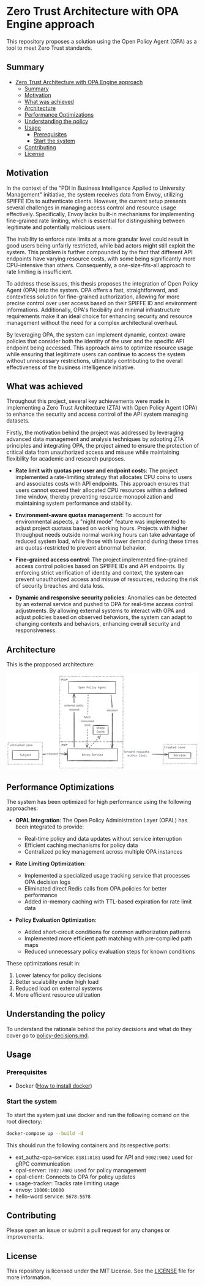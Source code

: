 # Zero Trust Architecture with OPA Engine approach 

This repository proposes a solution using the Open Policy Agent (OPA) as a tool to meet Zero Trust standards. 
## Summary

- [Zero Trust Architecture with OPA Engine approach](#zero-trust-architecture-with-opa-engine-approach)
  - [Summary](#summary)
  - [Motivation](#motivation)
  - [What was achieved](#what-was-achieved)
  - [Architecture](#architecture)
  - [Performance Optimizations](#performance-optimizations)
  - [Understanding the policy](#understanding-the-policy)
  - [Usage](#usage)
    - [Prerequisites](#prerequisites)
    - [Start the system](#start-the-system)
  - [Contributing](#contributing)
  - [License](#license)

## Motivation

In the context of the "PDI in Business Intelligence Applied to University Management" initiative, the system receives data from Envoy, utilizing SPIFFE IDs to authenticate clients. However, the current setup presents several challenges in managing access control and resource usage effectively. Specifically, Envoy lacks built-in mechanisms for implementing fine-grained rate limiting, which is essential for distinguishing between legitimate and potentially malicious users.

The inability to enforce rate limits at a more granular level could result in good users being unfairly restricted, while bad actors might still exploit the system. This problem is further compounded by the fact that different API endpoints have varying resource costs, with some being significantly more CPU-intensive than others. Consequently, a one-size-fits-all approach to rate limiting is insufficient.

To address these issues, this thesis proposes the integration of Open Policy Agent (OPA) into the system. OPA offers a fast, straightforward, and contextless solution for fine-grained authorization, allowing for more precise control over user access based on their SPIFFE ID and environment informations. Additionally, OPA's flexibility and minimal infrastructure requirements make it an ideal choice for enhancing security and resource management without the need for a complex architectural overhaul.

By leveraging OPA, the system can implement dynamic, context-aware policies that consider both the identity of the user and the specific API endpoint being accessed. This approach aims to optimize resource usage while ensuring that legitimate users can continue to access the system without unnecessary restrictions, ultimately contributing to the overall effectiveness of the business intelligence initiative.

## What was achieved

Throughout this project, several key achievements were made in implementing a Zero Trust Architecture (ZTA) with Open Policy Agent (OPA) to enhance the security and access control of the API system managing datasets. 

Firstly, the motivation behind the project was addressed by leveraging advanced data management and analysis techniques by adopting ZTA principles and integrating OPA, the project aimed to ensure the protection of critical data from unauthorized access and misuse while maintaining flexibility for academic and research purposes.

 - **Rate limit with quotas per user and endpoint cost**s: The project implemented a rate-limiting strategy that allocates CPU coins to users and associates costs with API endpoints. This approach ensures that users cannot exceed their allocated CPU resources within a defined time window, thereby preventing resource monopolization and maintaining system performance and stability.

 - **Environment-aware quotas management**: To account for environmental aspects, a "night mode" feature was implemented to adjust project quotass based on working hours. Projects with higher throughput needs outside normal working hours can take advantage of reduced system load, while those with lower demand during these times are quotas-restricted to prevent abnormal behavior.

 - **Fine-grained access control**: The project implemented fine-grained access control policies based on SPIFFE IDs and API endpoints. By enforcing strict verification of identity and context, the system can prevent unauthorized access and misuse of resources, reducing the risk of security breaches and data loss.

 - **Dynamic and responsive security policies**: Anomalies can be detected by an external service and pushed to OPA for real-time access control adjustments. By allowing external systems to interact with OPA and adjust policies based on observed behaviors, the system can adapt to changing contexts and behaviors, enhancing overall security and responsiveness.

## Architecture

This is the propposed architecture:

![architecture](./assets/architecture.png)

## Performance Optimizations

The system has been optimized for high performance using the following approaches:

- **OPAL Integration**: The Open Policy Administration Layer (OPAL) has been integrated to provide:
  - Real-time policy and data updates without service interruption
  - Efficient caching mechanisms for policy data
  - Centralized policy management across multiple OPA instances
  
- **Rate Limiting Optimization**: 
  - Implemented a specialized usage tracking service that processes OPA decision logs
  - Eliminated direct Redis calls from OPA policies for better performance
  - Added in-memory caching with TTL-based expiration for rate limit data

- **Policy Evaluation Optimization**:
  - Added short-circuit conditions for common authorization patterns
  - Implemented more efficient path matching with pre-compiled path maps
  - Reduced unnecessary policy evaluation steps for known conditions

These optimizations result in:
1. Lower latency for policy decisions
2. Better scalability under high load
3. Reduced load on external systems
4. More efficient resource utilization

## Understanding the policy

To understand the rationale behind the policy decisions and what do they cover go to [policy-decisions.md](./docs/policy-decisions.md).

## Usage

### Prerequisites

 - Docker ([How to install docker](https://docs.docker.com/engine/install/))

### Start the system

To start the system just use docker and run the following comand on the root directory:

```bash
docker-compose up --build -d
```

This should run the following containers and its respective ports:
 - ext_authz-opa-service: `8181:8181` used for API and `9002:9002` used for gRPC communication
 - opal-server: `7002:7002` used for policy management
 - opal-client: Connects to OPA for policy updates
 - usage-tracker: Tracks rate limiting usage
 - envoy: `10000:10000`
 - hello-word service: `5678:5678`

## Contributing

Please open an issue or submit a pull request for any changes or improvements.

## License

This repository is licensed under the MIT License. See the [LICENSE](../LICENSE) file for more information.
